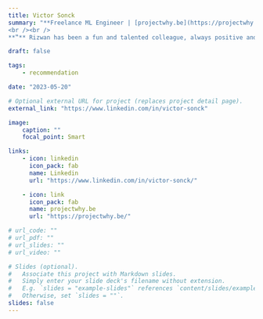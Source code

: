```yaml
---
title: Victor Sonck
summary: "**Freelance ML Engineer | [projectwhy.be](https://projectwhy.be)**
<br /><br />
**‟** Rizwan has been a fun and talented colleague, always positive and constructive. When debugging Python bugs together it was always a fun experience. We tended to meet when the work to be done was especially difficult or hard to diagnose, but his technical skills allow him to quickly remedy any issue. I highly recommend Rizwan as a colleague and friend! **”**"

draft: false

tags:
    - recommendation

date: "2023-05-20"

# Optional external URL for project (replaces project detail page).
external_link: "https://www.linkedin.com/in/victor-sonck"

image:
    caption: ""
    focal_point: Smart

links:
    - icon: linkedin
      icon_pack: fab
      name: Linkedin
      url: "https://www.linkedin.com/in/victor-sonck/"

    - icon: link
      icon_pack: fab
      name: projectwhy.be
      url: "https://projectwhy.be/"

# url_code: ""
# url_pdf: ""
# url_slides: ""
# url_video: ""

# Slides (optional).
#   Associate this project with Markdown slides.
#   Simply enter your slide deck's filename without extension.
#   E.g. `slides = "example-slides"` references `content/slides/example-slides.md`.
#   Otherwise, set `slides = ""`.
slides: false
---
```

